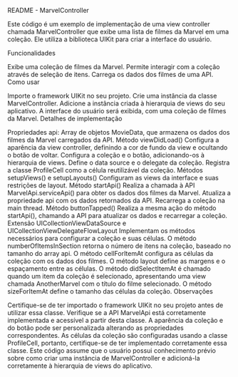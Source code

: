 
README - MarvelController

Este código é um exemplo de implementação de uma view controller chamada MarvelController que exibe uma lista de filmes da Marvel em uma coleção. Ele utiliza a biblioteca UIKit para criar a interface do usuário.

Funcionalidades

Exibe uma coleção de filmes da Marvel.
Permite interagir com a coleção através de seleção de itens.
Carrega os dados dos filmes de uma API.
Como usar

Importe o framework UIKit no seu projeto.
Crie uma instância da classe MarvelController.
Adicione a instância criada à hierarquia de views do seu aplicativo.
A interface do usuário será exibida, com uma coleção de filmes da Marvel.
Detalhes de implementação

Propriedades
api: Array de objetos MovieData, que armazena os dados dos filmes da Marvel carregados da API.
Método viewDidLoad()
Configura a aparência da view controller, definindo a cor de fundo da view e ocultando o botão de voltar.
Configura a coleção e o botão, adicionando-os à hierarquia de views.
Define o data source e o delegate da coleção.
Registra a classe ProfileCell como a célula reutilizável da coleção.
Métodos setupViews() e setupLayouts()
Configuram as views da interface e suas restrições de layout.
Método startApi()
Realiza a chamada à API MarvelApi.serviceApi() para obter os dados dos filmes da Marvel.
Atualiza a propriedade api com os dados retornados da API.
Recarrega a coleção na main thread.
Método buttonTapped()
Realiza a mesma ação do método startApi(), chamando a API para atualizar os dados e recarregar a coleção.
Extensão UICollectionViewDataSource e UICollectionViewDelegateFlowLayout
Implementam os métodos necessários para configurar a coleção e suas células.
O método numberOfItemsInSection retorna o número de itens na coleção, baseado no tamanho do array api.
O método cellForItemAt configura as células da coleção com os dados dos filmes.
O método layout define as margens e o espaçamento entre as células.
O método didSelectItemAt é chamado quando um item da coleção é selecionado, apresentando uma view chamada AnotherMarvel com o título do filme selecionado.
O método sizeForItemAt define o tamanho das células da coleção.
Observações

Certifique-se de ter importado o framework UIKit no seu projeto antes de utilizar essa classe.
Verifique se a API MarvelApi está corretamente implementada e acessível a partir desta classe.
A aparência da coleção e do botão pode ser personalizada alterando as propriedades correspondentes.
As células da coleção são configuradas usando a classe ProfileCell, portanto, certifique-se de ter implementado corretamente essa classe.
Este código assume que o usuário possui conhecimento prévio sobre como criar uma instância de MarvelController e adicioná-la corretamente à hierarquia de views do aplicativo.
